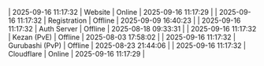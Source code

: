 | 2025-09-16 11:17:32 | Website | Online | 2025-09-16 11:17:29 |
| 2025-09-16 11:17:32 | Registration | Offline | 2025-09-09 16:40:23 |
| 2025-09-16 11:17:32 | Auth Server | Offline | 2025-08-18 09:33:31 |
| 2025-09-16 11:17:32 | Kezan (PvE) | Offline | 2025-08-03 17:58:02 |
| 2025-09-16 11:17:32 | Gurubashi (PvP) | Offline | 2025-08-23 21:44:06 |
| 2025-09-16 11:17:32 | Cloudflare | Online | 2025-09-16 11:17:29 |

